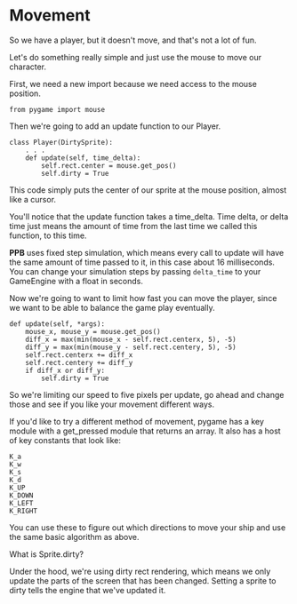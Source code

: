 # Movement

So we have a player, but it doesn't move, and that's not a lot of fun.

Let's do something really simple and just use the mouse to move our
character.

First, we need a new import because we need access to the mouse
position.

    from pygame import mouse

Then we're going to add an update function to our Player.

    class Player(DirtySprite):
        . . .
        def update(self, time_delta):
            self.rect.center = mouse.get_pos()
            self.dirty = True

This code simply puts the center of our sprite at the mouse position,
almost like a cursor.

You'll notice that the update function takes a time_delta. Time delta,
or delta time just means the amount of time from the last time we
called this function, to this time.

**PPB** uses fixed step simulation, which means every call to update
will have the same amount of time passed to it, in this case about 16
milliseconds. You can change your simulation steps by passing
`delta_time` to your GameEngine with a float in seconds.

Now we're going to want to limit how fast you can move the player, since
we want to be able to balance the game play eventually.

    def update(self, *args):
        mouse_x, mouse_y = mouse.get_pos()
        diff_x = max(min(mouse_x - self.rect.centerx, 5), -5)
        diff_y = max(min(mouse_y - self.rect.centery, 5), -5)
        self.rect.centerx += diff_x
        self.rect.centery += diff_y
        if diff_x or diff_y:
            self.dirty = True

So we're limiting our speed to five pixels per update, go ahead and
change those and see if you like your movement different ways.

If you'd like to try a different method of movement, pygame has a key
module with a get_pressed module that returns an array. It also has
a host of key constants that look like:

    K_a
    K_w
    K_s
    K_d
    K_UP
    K_DOWN
    K_LEFT
    K_RIGHT

You can use these to figure out which directions to move your ship and
use the same basic algorithm as above.

What is Sprite.dirty?

Under the hood, we're using dirty rect rendering, which means we only
update the parts of the screen that has been changed. Setting a sprite
to dirty tells the engine that we've updated it.
